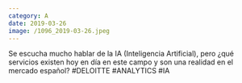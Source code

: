 ```yaml
--- 
category: A 
date: 2019-03-26 
image: /1096_2019-03-26.jpeg 
--- 
```


Se escucha mucho hablar de la IA (Inteligencia Artificial), pero ¿qué servicios existen hoy en día en este campo y son una realidad en el mercado español? #DELOITTE #ANALYTICS #IA